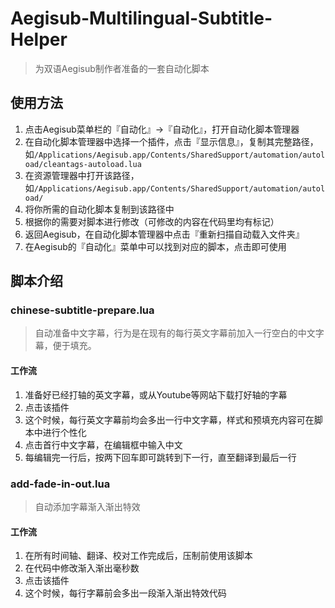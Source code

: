 # Aegisub-Multilingual-Subtitle-Helper
> 为双语Aegisub制作者准备的一套自动化脚本

## 使用方法
1. 点击Aegisub菜单栏的『自动化』->『自动化』，打开自动化脚本管理器
2. 在自动化脚本管理器中选择一个插件，点击『显示信息』，复制其完整路径，如`/Applications/Aegisub.app/Contents/SharedSupport/automation/autoload/cleantags-autoload.lua`
3. 在资源管理器中打开该路径，如`/Applications/Aegisub.app/Contents/SharedSupport/automation/autoload/`
4. 将你所需的自动化脚本复制到该路径中
5. 根据你的需要对脚本进行修改（可修改的内容在代码里均有标记）
6. 返回Aegisub，在自动化脚本管理器中点击『重新扫描自动载入文件夹』
7. 在Aegisub的『自动化』菜单中可以找到对应的脚本，点击即可使用

## 脚本介绍
### chinese-subtitle-prepare.lua
> 自动准备中文字幕，行为是在现有的每行英文字幕前加入一行空白的中文字幕，便于填充。
#### 工作流
1. 准备好已经打轴的英文字幕，或从Youtube等网站下载打好轴的字幕
2. 点击该插件
3. 这个时候，每行英文字幕前均会多出一行中文字幕，样式和预填充内容可在脚本中进行个性化
4. 点击首行中文字幕，在编辑框中输入中文
5. 每编辑完一行后，按两下回车即可跳转到下一行，直至翻译到最后一行

### add-fade-in-out.lua
> 自动添加字幕渐入渐出特效
#### 工作流
1. 在所有时间轴、翻译、校对工作完成后，压制前使用该脚本
2. 在代码中修改渐入渐出毫秒数
3. 点击该插件
4. 这个时候，每行字幕前会多出一段渐入渐出特效代码